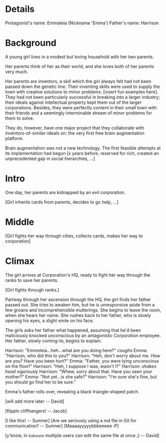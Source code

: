 Details
=======

Protagonist's name: Emmaleia (Nickname 'Emma')
Father's name: Harrison

Background
==========

A young girl lives in a modest but loving household with her two parents.

Her parents think of her as their world, and she loves both of her parents very
much.

Her parents are inventors, a skill which the girl always felt had not been
passed down the genetic line. Their inventing skills were used to supply the
town with creative solutions to minor problems: [insert fun examples here]. They
had not been particularly successful in breaking into a larger industry; their
ideals against intellectual property kept them out of the larger corporations.
Besides, they were perfectly content in their small town with their friends and
a seemingly interminable stream of minor problems for them to solve.

They do, however, have one major project that they collaborate with
inventors-of-similar-ideals on: the very first free brain augmentation platform.

Brain augmentation was not a new technology. The first feasible attempts at its
implementation had begun [x years before, reserved for rich, created an
unprecedented gap in social hierarchies, ...]

Intro
=====

One day, her parents are kidnapped by an evil corporation.

[Girl inherits cards from parents, decides to go help, ...]

Middle
======

[Girl fights her way through cities, collects cards, makes her way to
corporation]

Climax
======

The girl arrives at Corporation's HQ, ready to fight her way through the ranks
to save her parents.

[Girl fights through ranks.]

Partway through her ascension through the HQ, the girl finds her father passed
out. She tries to awaken him, but he is unresponsive aside from a few groans and
incomprehensible mutterings. She begins to leave the room, when she hears her
name. She rushes back to her father, who is slowly opening his eyes, a slight
smile on his face.

The girls asks her father what happened, assuming that he'd been maliciously
knocked unconscious by an antagonistic Corporation employee. Her father, slowly
coming-to, begins to explain.

Harrison: "Emmeleia...heh...what are you doing here?" *coughs*
Emma:     "Harrison, who did this to you?"
Harrison: "Heh, don't worry about me. How are you? Have you been hurt?"
Emma:     "Father, you were lying unconscious on the floor!"
Harrison: "Heh, I suppose I was, wasn't I?"
Harrison: *shakes head vigorously*
Harrison: "Whew, sorry about that. Have you seen your mother?"
Emma:     "Not yet...is she safe?"
Harrison: "I'm sure she's fine, but you should go find her to be sure."

Emma's father rolls over, revealing a black triangle-shaped patch.

[will add more later -- David]

[flippin cliffhangers! -- Jacob]

[I like this! -- Sumner]
[Are we seriously using a md file in Git for communication? -- Sumner]
[Maaaayyyyybbbeeeee :P]

[y'know, in `kakoune` multiple users can edit the same file at once ;) -- David]

